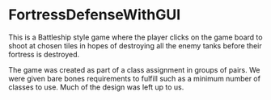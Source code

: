 # FortressDefenseWithGUI

This is a Battleship style game where the player clicks on the game board to shoot at chosen tiles in hopes of destroying all the enemy tanks
before their fortress is destroyed.

The game was created as part of a class assignment in groups of pairs. We were given bare bones requirements to fulfill such as a minimum 
number of classes to use. Much of the design was left up to us. 
